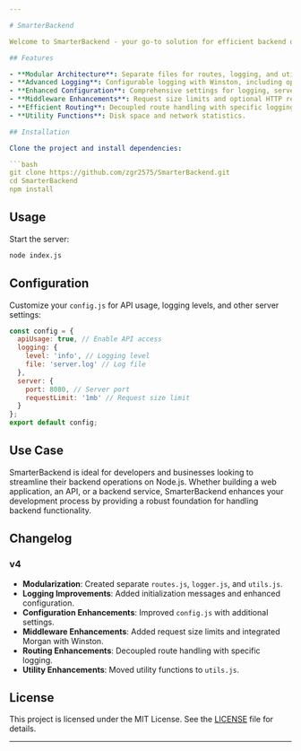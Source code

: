 ```yaml
---

# SmarterBackend

Welcome to SmarterBackend - your go-to solution for efficient backend operations on Node.js. This repository houses the essential codebase that empowers SmarterBackend, providing a streamlined approach to handling backend tasks.

## Features

- **Modular Architecture**: Separate files for routes, logging, and utilities for better organization.
- **Advanced Logging**: Configurable logging with Winston, including optional file logging.
- **Enhanced Configuration**: Comprehensive settings for logging, server behavior, and request handling.
- **Middleware Enhancements**: Request size limits and optional HTTP request logging.
- **Efficient Routing**: Decoupled route handling with specific logging.
- **Utility Functions**: Disk space and network statistics.

## Installation

Clone the project and install dependencies:

```bash
git clone https://github.com/zgr2575/SmarterBackend.git
cd SmarterBackend
npm install
```

## Usage

Start the server:

```bash
node index.js
```

## Configuration

Customize your `config.js` for API usage, logging levels, and other server settings:

```javascript
const config = {
  apiUsage: true, // Enable API access
  logging: {
    level: 'info', // Logging level
    file: 'server.log' // Log file
  },
  server: {
    port: 8080, // Server port
    requestLimit: '1mb' // Request size limit
  }
};
export default config;
```

## Use Case

SmarterBackend is ideal for developers and businesses looking to streamline their backend operations on Node.js. Whether building a web application, an API, or a backend service, SmarterBackend enhances your development process by providing a robust foundation for handling backend functionality.

## Changelog

### v4

- **Modularization**: Created separate `routes.js`, `logger.js`, and `utils.js`.
- **Logging Improvements**: Added initialization messages and enhanced configuration.
- **Configuration Enhancements**: Improved `config.js` with additional settings.
- **Middleware Enhancements**: Added request size limits and integrated Morgan with Winston.
- **Routing Enhancements**: Decoupled route handling with specific logging.
- **Utility Enhancements**: Moved utility functions to `utils.js`.

## License

This project is licensed under the MIT License. See the [LICENSE](LICENSE) file for details.

---
```

